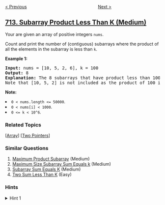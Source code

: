 <!--|This file generated by command(leetcode description); DO NOT EDIT.    |-->
<!--+----------------------------------------------------------------------+-->
<!--|@author    openset <openset.wang@gmail.com>                           |-->
<!--|@link      https://github.com/openset                                 |-->
<!--|@home      https://github.com/tonymontaro/leetcode-hints                        |-->
<!--+----------------------------------------------------------------------+-->

[< Previous](https://github.com/tonymontaro/leetcode-hints/tree/master/problems/minimum-ascii-delete-sum-for-two-strings "Minimum ASCII Delete Sum for Two Strings")
　　　　　　　　　　　　　　　　
[Next >](https://github.com/tonymontaro/leetcode-hints/tree/master/problems/best-time-to-buy-and-sell-stock-with-transaction-fee "Best Time to Buy and Sell Stock with Transaction Fee")

## [713. Subarray Product Less Than K (Medium)](https://leetcode.com/problems/subarray-product-less-than-k "乘积小于K的子数组")

<p>Your are given an array of positive integers <code>nums</code>.</p>
<p>Count and print the number of (contiguous) subarrays where the product of all the elements in the subarray is less than <code>k</code>.</p>

<p><b>Example 1:</b><br />
<pre>
<b>Input:</b> nums = [10, 5, 2, 6], k = 100
<b>Output:</b> 8
<b>Explanation:</b> The 8 subarrays that have product less than 100 are: [10], [5], [2], [6], [10, 5], [5, 2], [2, 6], [5, 2, 6].
Note that [10, 5, 2] is not included as the product of 100 is not strictly less than k.
</pre>
</p>

<p><b>Note:</b>
<li><code>0 < nums.length <= 50000</code>.</li>
<li><code>0 < nums[i] < 1000</code>.</li>
<li><code>0 <= k < 10^6</code>.</li>
</p>

### Related Topics
  [[Array](https://github.com/tonymontaro/leetcode-hints/tree/master/tag/array/README.md)]
  [[Two Pointers](https://github.com/tonymontaro/leetcode-hints/tree/master/tag/two-pointers/README.md)]

### Similar Questions
  1. [Maximum Product Subarray](https://github.com/tonymontaro/leetcode-hints/tree/master/problems/maximum-product-subarray) (Medium)
  1. [Maximum Size Subarray Sum Equals k](https://github.com/tonymontaro/leetcode-hints/tree/master/problems/maximum-size-subarray-sum-equals-k) (Medium)
  1. [Subarray Sum Equals K](https://github.com/tonymontaro/leetcode-hints/tree/master/problems/subarray-sum-equals-k) (Medium)
  1. [Two Sum Less Than K](https://github.com/tonymontaro/leetcode-hints/tree/master/problems/two-sum-less-than-k) (Easy)

### Hints
<details>
<summary>Hint 1</summary>
For each j, let opt(j) be the smallest i so that nums[i] * nums[i+1] * ... * nums[j] is less than k.  opt is an increasing function.
</details>
